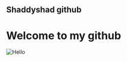 ## Shaddyshad github
# Welcome to my github 
<img src="https://media.giphy.com/media/3o7TKGAJ7CLp95cNI4/giphy.gif" alt="Hello"  />


